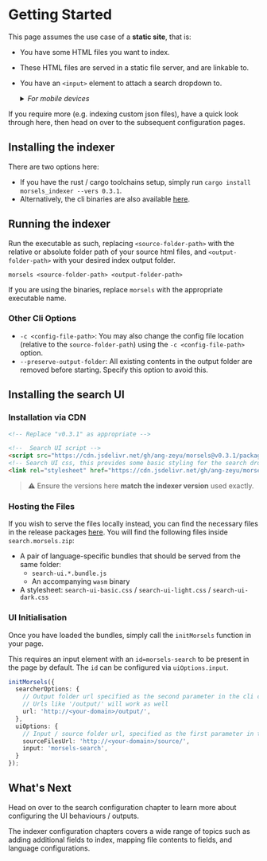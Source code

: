 # Getting Started

This page assumes the use case of a **static site**, that is:
- You have some HTML files you want to index.
- These HTML files are served in a static file server, and are linkable to.
- You have an `<input>` element to attach a search dropdown to.
  <details>
  <summary><em>For mobile devices</em></summary>
  <br>A fullscreen UI will show instead when the input element is focused.

  This documentation uses an alternative user interface (try the search function!), which is covered [later](./search_configuration.md#ui-mode).
  To preview the defaults, head on over [here](./search_configuration_styling.html).
  </details>

If you require more (e.g. indexing custom json files), have a quick look through here, then head on over to the subsequent configuration pages.

## Installing the indexer

There are two options here:
- If you have the rust / cargo toolchains setup, simply run `cargo install morsels_indexer --vers 0.3.1`.
- Alternatively, the cli binaries are also available [here](https://github.com/ang-zeyu/morsels/releases).

## Running the indexer

Run the executable as such, replacing `<source-folder-path>` with the relative or absolute folder path of your source html files, and `<output-folder-path>` with your desired index output folder.

```
morsels <source-folder-path> <output-folder-path>
```

If you are using the binaries, replace `morsels` with the appropriate executable name.

### Other Cli Options

- `-c <config-file-path>`: You may also change the config file location (relative to the `source-folder-path`) using the `-c <config-file-path>` option.
- `--preserve-output-folder`: All existing contents in the output folder are removed before starting. Specify this option to avoid this.

## Installing the search UI

### Installation via CDN

```html
<!-- Replace "v0.3.1" as appropriate -->

<!--  Search UI script -->
<script src="https://cdn.jsdelivr.net/gh/ang-zeyu/morsels@v0.3.1/packages/search-ui/dist/search-ui.ascii.bundle.js"></script>
<!-- Search UI css, this provides some basic styling for the search dropdown, and can be omitted if desired -->
<link rel="stylesheet" href="https://cdn.jsdelivr.net/gh/ang-zeyu/morsels@v0.3.1/packages/search-ui/dist/search-ui-light.css" />
```

> ⚠️ Ensure the versions here **match the indexer version** used exactly.

### Hosting the Files

If you wish to serve the files locally instead, you can find the necessary files in the release packages [here](https://github.com/ang-zeyu/morsels/releases). You will find the following files inside `search.morsels.zip`:

- A pair of language-specific bundles that should be served from the same folder:
  - `search-ui.*.bundle.js`
  - An accompanying `wasm` binary
- A stylesheet: `search-ui-basic.css` / `search-ui-light.css` / `search-ui-dark.css`

### UI Initialisation

Once you have loaded the bundles, simply call the `initMorsels` function in your page.

This requires an input element with an `id=morsels-search` to be present in the page by default. The `id` can be configured via `uiOptions.input`.

```ts
initMorsels({
  searcherOptions: {
    // Output folder url specified as the second parameter in the cli command
    // Urls like '/output/' will work as well
    url: 'http://<your-domain>/output/',
  },
  uiOptions: {
    // Input / source folder url, specified as the first parameter in the cli command
    sourceFilesUrl: 'http://<your-domain>/source/',
    input: 'morsels-search',
  }
});
```

## What's Next

Head on over to the search configuration chapter to learn more about configuring the UI behaviours / outputs.

The indexer configuration chapters covers a wide range of topics such as adding additional fields to index, mapping file contents to fields, and language configurations.
